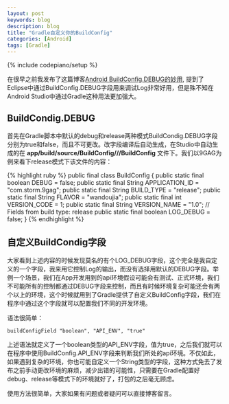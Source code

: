 ```yaml
---
layout: post
keywords: blog
description: blog
title: "Gradle自定义你的BuildConfig"
categories: [Android]
tags: [Gradle]
---
```

{% include codepiano/setup %}

在很早之前我发布了这篇博客[Android BuildConfig.DEBUG的妙用](http://stormzhang.com/android/2013/08/28/android-use-build-config/), 提到了Eclipse中通过BuildConfig.DEBUG字段用来调试Log非常好用，但是殊不知在Android Studio中通过Gradle这种用法更加强大。

## BuildCondig.DEBUG

首先在Gradle脚本中默认的debug和release两种模式BuildCondig.DEBUG字段分别为true和false，而且不可更改。改字段编译后自动生成，在Studio中自动生成的在 **app/build/source/BuildConfig/<Build Varients>/<package name>/BuildConfig** 文件下。我们以9GAG为例来看下release模式下该文件的内容：

{% highlight ruby %}
public final class BuildConfig {
  public static final boolean DEBUG = false;
  public static final String APPLICATION_ID = "com.storm.9gag";
  public static final String BUILD_TYPE = "release";
  public static final String FLAVOR = "wandoujia";
  public static final int VERSION_CODE = 1;
  public static final String VERSION_NAME = "1.0";
  // Fields from build type: release
  public static final boolean LOG_DEBUG = false;
}
{% endhighlight %}

## 自定义BuildCondig字段

大家看到上述内容的时候发现莫名的有个LOG_DEBUG字段，这个完全是我自定义的一个字段，我来用它控制Log的输出，而没有选择用默认的DEBUG字段。举例一个场景，我们在App开发用到的api环境假设可能会有测试、正式环境，我们不可能所有的控制都通过DEBUG字段来控制，而且有时候环境复杂可能还会有两个以上的环境，这个时候就用到了Gradle提供了自定义BuildConfig字段，我们在程序中通过这个字段就可以配置我们不同的开发环境。

语法很简单：

    buildConfigField "boolean", "API_ENV", "true"

上述语法就定义了一个boolean类型的API_ENV字段，值为true，之后我们就可以在程序中使用BuildConfig.API_ENV字段来判断我们所处的api环境。不仅如此，如果遇到复杂的环境，你也可能自定义一个String类型的字段，这种方式免去了发布之前手动更改环境的麻烦，减少出错的可能性，只需要在Gradle配置好debug、release等模式下的环境就好了，打包的之后毫无顾虑。

使用方法很简单，大家如果有问题或者疑问可以直接博客留言。


